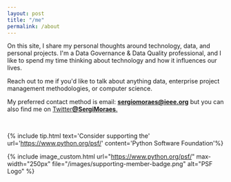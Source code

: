```yaml
---
layout: post
title: "/me"
permalink: /about
---
```


On this site, I share my personal thoughts around technology, data, and personal projects. I'm a Data Governance & Data Quality professional, and I like to spend my time thinking about technology and how it influences our lives.

Reach out to me if you'd like to talk about anything data, enterprise project management methodologies, or computer science.

My preferred contact method is email: <b><sergiomoraes@ieee.org></b>
but you can also find me on <a href="//twitter.com/SergiMoraes" >Twitter<b>@SergiMoraes</b>.</a>

<br>

{% include tip.html text='Consider supporting the' url='https://www.python.org/psf/' content='Python Software Foundation'%}

{% include image_custom.html url="https://www.python.org/psf/" max-width="250px" file="/images/supporting-member-badge.png" alt="PSF Logo" %}